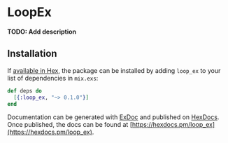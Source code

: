# LoopEx

**TODO: Add description**

## Installation

If [available in Hex](https://hex.pm/docs/publish), the package can be installed
by adding `loop_ex` to your list of dependencies in `mix.exs`:

```elixir
def deps do
  [{:loop_ex, "~> 0.1.0"}]
end
```

Documentation can be generated with [ExDoc](https://github.com/elixir-lang/ex_doc)
and published on [HexDocs](https://hexdocs.pm). Once published, the docs can
be found at [https://hexdocs.pm/loop_ex](https://hexdocs.pm/loop_ex).

